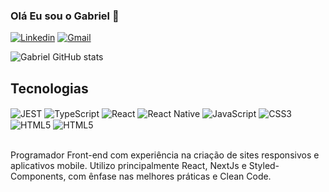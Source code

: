

### Olá Eu sou o Gabriel 🤚

[![Linkedin](https://img.shields.io/badge/LinkedIn-0077B5?style=for-the-badge&logo=linkedin&logoColor=white)](https://www.linkedin.com/in/gabriel-wojcik/)
[![Gmail](https://img.shields.io/badge/Gmail-D14836?style=for-the-badge&logo=gmail&logoColor=white)](gabrielwojcikv@gmail.com)


![Gabriel GitHub stats](https://github-readme-stats.vercel.app/api?username=GabrielWojcik&show_icons=true&theme=dracula)

## Tecnologias
<div style="display: inline_block">
    <img align="center" alt="JEST" src="https://img.shields.io/badge/Jest-323330?style=for-the-badge&logo=Jest&logoColor=white">
    <img align="center" alt="TypeScript" src="https://img.shields.io/badge/TypeScript-007ACC?style=for-the-badge&logo=typescript&logoColor=white">
    <img align="center" alt="React" src="https://img.shields.io/badge/React-20232A?style=for-the-badge&logo=react&logoColor=61DAFB">
    <img align="center" alt="React Native" src="https://img.shields.io/badge/React_Native-20232A?style=for-the-badge&logo=react&logoColor=61DAFB">
    <img align="center" alt="JavaScript" src="https://img.shields.io/badge/JavaScript-F7DF1E?style=for-the-badge&logo=javascript&logoColor=black">
    <img align="center" alt="CSS3" src="https://img.shields.io/badge/CSS3-1572B6?style=for-the-badge&logo=css3&logoColor=white">
    <img align="center" alt="HTML5" src="https://img.shields.io/badge/HTML5-E34F26?style=for-the-badge&logo=html5&logoColor=white">
    <img align="center" alt="HTML5" src="https://img.shields.io/badge/Java-ED8B00?style=for-the-badge&logo=openjdk&logoColor=white">

    

</div><br/>

Programador Front-end com experiência na criação de sites responsivos e aplicativos mobile. Utilizo principalmente React, NextJs e Styled-Components, com ênfase nas melhores práticas e Clean Code.

